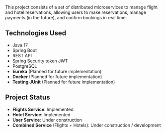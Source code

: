 This project consists of a set of distributed microservices to manage flight and hotel reservations, allowing users to make reservations,
manage payments (in the future), and confirm bookings in real time.

## Technologies Used
- Java 17
- Spring Boot
- REST API
- Spring Security token JWT
- PostgreSQL
- **Eureka** (Planned for future implementation)
- **Docker** (Planned for future implementation)
- **Testing JUnit** (Planned for future implementation)

## Project Status
- **Flights Service**: Implemented
- **Hotel Service**: Implemented
- **User Service**: Under construction
- **Combined Service** (Flights + Hotels): Under construction / development
